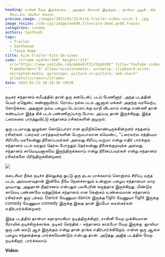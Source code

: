 ```yaml
---
heading: ராகினி வேற இருக்காங்க.. அதனால் கிளாமர் இருக்கும்.. தான்யா அழகி. கிக்
  லேட்டஸ்ட் வீடியோ வைரல்.
preview_image: /images/2023/01/23/kick-trailer-video-viral-1-.jpg
image_resize: /cdn-cgi/image/w=640,fit=scale-down,q=80,f=auto
categories: cinema
authors: Santhosh
tags:
  - Trailer
  - Santhanam
  - Tanya Hope
title: kick-trailer-hits-2m-views
code: <iframe width="560" height="315"
  src="https://www.youtube.com/embed/F3jzSGpbVOE" title="YouTube video player"
  frameborder="0" allow="accelerometer; autoplay; clipboard-write;
  encrypted-media; gyroscope; picture-in-picture; web-share"
  allowfullscreen></iframe>
date: 2023-01-23 16:18:36 +0530
---
```



நடிகர் சந்தானம் சமீபத்தில் தான் ஒரு கன்டென்ட் படம் பேணினார். அந்த படத்தின் பெயர் ஏஜென்ட் கண்ணாயிரம். ரொம்ப நல்ல படம் ஆனால் மக்கள் அதற்கு வரவேற்பு கொடுக்கல. அதனால் நம்ம பழைய டெம்ப்ளட்க்கு மாறி விடலாம் என்று எண்ணி தான் கண்டிப்பா இந்த கிக் படம் பண்ணிருப்பாரு போல. அப்படி தான் இருக்கிறது. இந்த ட்ரைலரை பார்த்துவிட்டு சந்தானம் ரசிகர்களின் குமுறல்:

ஒரு படமாவது ஒழுங்கா கொடுப்பாரா என குமிறிக்கொண்டிருக்கின்றனர் சந்தனம் ரசிகர்கள். ட்ரைலர் பார்த்தவர்களின் பெருமபாலான கமெண்ட், "ட்ரைலர்ல சத்தியமா சிரிப்பே வரலைன்னு நினைப்பவர்கள் அல்லது சிரிப்பு வருமா என்று எதிர் பார்க்கும் சந்தானம் படம் வரதும் தெர்ல போறதும் தெர்லன்னு நினைக்குறவுங்க அல்லது சந்தானம் காமெடியனாகவே இருந்திருக்கலாம்  என்று நினைப்பவர்கள் என்று சந்தானம் ரசிகர்களே பிரிந்திருக்கின்றனர். 

![](/images/2023/01/23/kick-trailer-video-viral-2-.jpg)

கடைசியா நீங்க  நடிச்ச தில்லுக்கு துட்டு ஒரு தடவ பாக்கலாம் கொஞ்சம் சிரிப்பு வந்த படம், அவ்வளவுதான் இனிமே நீயே நெனச்சாலும் உன்னால பழைய சந்தானமா மாற முடியாது, அதுதான் நிதர்சனம் என்பதும் பலபேரின் கருத்தாக இருக்கிறது. மீண்டும் காமெடி பண்ணவே வந்துடுங்க சந்தானம் என கெஞ்சும் உண்மையான சந்தானம் ரசிகர்கள் ஒரு பக்கம். Dance வேணுமா dance இருக்கு fight வேணுமா fight இருக்கு comedy வேணுமா comedy இருக்கு இதை தான் இப்போ ரைஸ்கர்கள் எதிர்பார்க்கின்றனர்.

இந்த படத்தில் தான்யா கதாநாயகியா நடித்திருக்கிறார், ராகினி வேற முக்கியமான ரோலில் நடிச்சிருக்காங்க. நடிகர் செந்தில் - சந்தானம் காம்போ வேற இருக்கு. ஜாலியா ஒரு பன் ரைடு ஆக இருக்கும் என்று தான் நாங்க எதிர்பார்க்கிறோம். என்ன ஒரு ஆசை பழைய சந்தனத்தை பார்க்கவேண்டும் என்பது தான். அடுத்து அஜித் படத்தில் வேற நடிக்கிறார். பார்க்கலாம்.

**Video:**